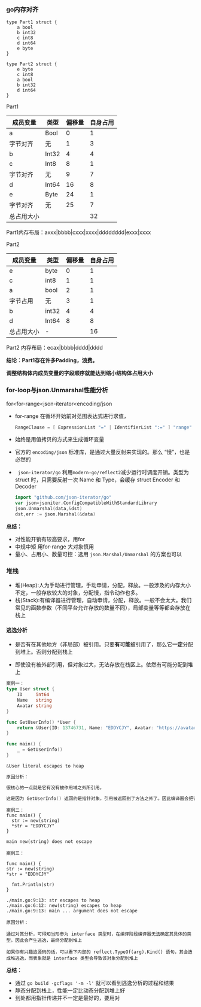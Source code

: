 ### go内存对齐


```
type Part1 struct {
    a bool
    b int32
    c int8
    d int64
    e byte
}

type Part2 struct {
    e byte
    c int8
    a bool
    b int32
    d int64
}
```



Part1

| 成员变量   | 类型  | 偏移量 | 自身占用 |
| ---------- | ----- | ------ | -------- |
| a          | Bool  | 0      | 1        |
| 字节对齐   | 无    | 1      | 3        |
| b          | Int32 | 4      | 4        |
| c          | Int8  | 8      | 1        |
| 字节对齐   | 无    | 9      | 7        |
| d          | Int64 | 16     | 8        |
| e          | Byte  | 24     | 1        |
| 字节对齐   | 无    | 25     | 7        |
| 总占用大小 |       |        | 32       |

Part1内存布局：axxx|bbbb|cxxx|xxxx|dddddddd|exxx|xxxx

Part2

| 成员变量   | 类型  | 偏移量 | 自身占用 |
| ---------- | ----- | ------ | -------- |
| e          | byte  | 0      | 1        |
| c          | int8  | 1      | 1        |
| a          | bool  | 2      | 1        |
| 字节占用   | 无    | 3      | 1        |
| b          | int32 | 4      | 4        |
| d          | Int64 | 8      | 8        |
| 总占用大小 | -     |        | 16       |

Part2 内存布局：ecax|bbbb|dddd|dddd



**结论：Part1存在许多Padding，浪费。**

**调整结构体内成员变量的字段顺序就能达到缩小结构体占用大小**





### for-loop与json.Unmarshal性能分析

for<for-range<json-iterator<encoding/json

+ for-range 在循环开始前对范围表达式进行求值，

  ```go
  RangeClause = [ ExpressionList "=" | IdentifierList ":=" ] "range" Expression .	
  ```

+ 始终是用值拷贝的方式来生成循环变量

+ 官方的 `encoding/json` 标准库，是通过大量反射来实现的。那么 “慢”，也是必然的

+ ` json-iterator/go` 利用`modern-go/reflect2`减少运行时调度开销。类型为 struct 时，只需要反射一次 Name 和 Type，会缓存 struct Encoder 和 Decoder

  ```go
  import "github.com/json-iterator/go"
  var json=jsoniter.ConfigCompatibleWithStandardLibrary
  json.Unmarshal(data,&dst)
  dst,err := json.Marshal(&data)
  ```

  



**总结：**

+ 对性能开销有较高要求，用for
+ 中规中矩 用for-range 大对象慎用
+ 量小、占用小、数量可控：选用 `json.Marshal/Unmarshal` 的方案也可以





### 堆栈

+ 堆(Heap):人为手动进行管理，手动申请，分配，释放。一般涉及的内存大小不定，一般存放较大的对象，分配慢，指令动作也多。
+ 栈(Stack):有编译器进行管理，自动申请，分配，释放。一般不会太大。我们常见的函数参数（不同平台允许存放的数量不同），局部变量等等都会存放在栈上



#### 逃逸分析

+ 是否有在其他地方（非局部）被引用。只要**有可能**被引用了，那么它**一定**分配到堆上。否则分配到栈上

+ 即使没有被外部引用，但对象过大，无法存放在栈区上。依然有可能分配到堆上

```go
案例一： 
type User struct {
	ID     int64
	Name   string
	Avatar string
}

func GetUserInfo() *User {
	return &User{ID: 13746731, Name: "EDDYCJY", Avatar: "https://avatars0.githubusercontent.com/u/13746731"}
}

func main() {
	_ = GetUserInfo()
}

&User literal escapes to heap

原因分析：

很核心的一点就是它有没有被作用域之外所引用。

这是因为 GetUserInfo() 返回的是指针对象，引用被返回到了方法之外了。因此编译器会把该对象分配到堆上，而不是栈上。否则方法结束之后，局部变量就被回收了，岂不是翻车。所以最终分配到堆上是理所当然的

```


  ```
案例二： 
func main() {
    str := new(string)
    *str = "EDDYCJY"
}
  
main new(string) does not escape
  
案例三：
  
func main() {
  str := new(string)
  *str = "EDDYCJY"

	fmt.Println(str)
}

./main.go:9:13: str escapes to heap
./main.go:6:12: new(string) escapes to heap
./main.go:9:13: main ... argument does not escape

原因分析：

通过对其分析，可得知当形参为 interface 类型时，在编译阶段编译器无法确定其具体的类型。因此会产生逃逸，最终分配到堆上

如果你有兴趣追源码的话，可以看下内部的 reflect.TypeOf(arg).Kind() 语句，其会造成堆逃逸，而表象就是 interface 类型会导致该对象分配到堆上
  ```



**总结：**

+ 通过 `go build -gcflags '-m -l'` 就可以看到逃逸分析的过程和结果
+ 静态分配到栈上，性能一定比动态分配到堆上好
+ 到处都用指针传递并不一定是最好的，要用对

























